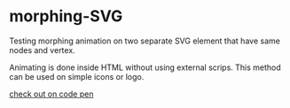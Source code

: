 # morphing-SVG

Testing morphing animation on two separate SVG element that have same nodes and vertex.

Animating is done inside HTML without using external scrips. This method can be used on simple icons or logo.

[check out on code pen](https://codepen.io/iFun_Studios/pen/XOYwzG)

